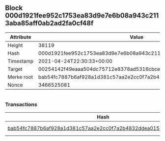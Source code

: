 ## Block 000d1921fee952c1753ea83d9e7e6b08a943c2113aba85aff0ab2ad2fa0cf48f

Attribute | Value
--- | ---
Height | 38119
Hash | 000d1921fee952c1753ea83d9e7e6b08a943c2113aba85aff0ab2ad2fa0cf48f
Timestamp | 2021-04-24T22:30:33+00:00
Target | 00254142f49eaaa504dc75712e8378ad5316cbcead634704b3734b6271167cc4
Merke root | bab54fc7887b6af928a1d381c57aa2e2cc0f7a2b4832ddea01537ad784709ef6
Nonce | 3466525081

```

```

### Transactions

Hash | Amount
--- | ---
[bab54fc7887b6af928a1d381c57aa2e2cc0f7a2b4832ddea01537ad784709ef6](bab54fc7887b6af928a1d381c57aa2e2cc0f7a2b4832ddea01537ad784709ef6.md) | 10.00000000 SKEPTI 

